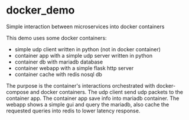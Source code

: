 # docker_demo
Simple interaction between microservices into docker containers

This demo uses some docker containers:

- simple udp client written in python (not in docker container)
- container app with a simple udp server written in python
- container db with mariadb database
- container webapp with a simple flask http server
- container cache with redis nosql db

The purpose is the container's interactions orchestrated with docker-compose and docker containers.
The udp client send udp packets to the container app.
The container app save info into mariadb container.
The webapp shows a simple gui and query the mariadb, also cache the requested queries into redis to lower latency response.

